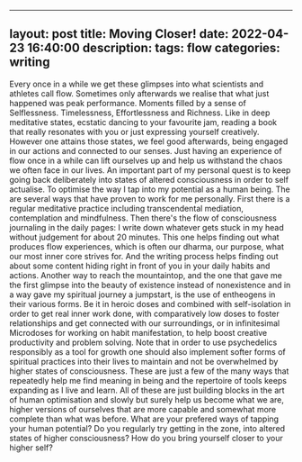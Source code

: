 
---
layout: post
title:  Moving Closer!
date: 2022-04-23 16:40:00
description:
tags: flow
categories: writing
---



Every once in a while we get these glimpses into what scientists and athletes call flow. Sometimes only afterwards we realise that what just happened was peak performance. Moments filled by a sense of Selflessness. Timelessness, Effortlessness and Richness. Like in deep meditative states, ecstatic dancing to your favourite jam, reading a book that really resonates with you or just expressing yourself creatively. However one attains those states, we feel good afterwards, being engaged in our actions and connected to our senses. Just having an experience of flow once in a while can lift ourselves up and help us withstand the chaos we often
face in our lives. An important part of my personal quest is to keep going back deliberately into states of altered consciousness in order to self actualise. To optimise the way I tap into my potential as a human
being. The are several ways that have proven to work for me personally. First there is a regular
meditative practice including transcendental mediation, contemplation and mindfulness. Then there's the flow of consciousness journaling in the daily pages: I write down whatever gets stuck in my head without judgement for about 20 minutes. This one helps finding out what produces flow experiences, which is often our dharma, our purpose, what our most inner core strives for. And the writing process helps finding out about some content hiding right in front of
you in your daily habits and actions. Another way to reach the mountaintop, and the one that gave me the first glimpse into the beauty of existence instead of nonexistence and in a way gave my spiritual journey a jumpstart, is the use of entheogens in their various forms. Be it in heroic doses and combined with self-isolation in order to get real inner work done, with comparatively low doses to foster relationships and get connected with our surroundings, or in infinitesimal Microdoses for working on habit manifestation, to help boost creative productivity and problem solving. Note that in order to use psychedelics responsibly as a tool for growth one should also implement softer forms of spiritual
practices into their lives to maintain and not be overwhelmed by higher states of consciousness. These are just a few of the many ways that repeatedly help me find meaning in being and the
repertoire of tools keeps expanding as I live and learn. All of these are just building blocks in the art of human optimisation and slowly but surely help us become what we are, higher versions of ourselves that are more capable and somewhat more
complete than what was before. What are your prefered ways of tapping your human potential? Do you regularly try getting in the zone, into altered states of higher consciousness? How do you bring yourself closer to your
higher self?
